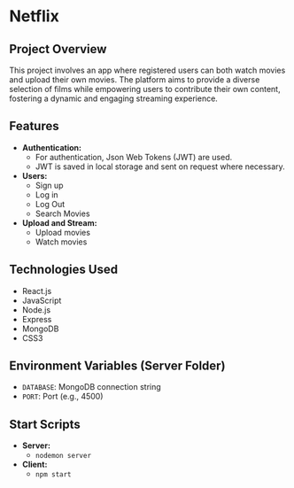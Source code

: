 # Netflix

## Project Overview

This project involves an app where registered users can both watch movies and upload their own movies. The platform aims to provide a diverse selection of films while empowering users to contribute their own content, fostering a dynamic and engaging streaming experience.

## Features

- **Authentication:**
  - For authentication, Json Web Tokens (JWT) are used.
  - JWT is saved in local storage and sent on request where necessary.
- **Users:**
  - Sign up
  - Log in
  - Log Out
  - Search Movies
- **Upload and Stream:**
  - Upload movies
  - Watch movies

## Technologies Used

- React.js
- JavaScript
- Node.js
- Express
- MongoDB
- CSS3

## Environment Variables (Server Folder)

- `DATABASE`: MongoDB connection string  
- `PORT`: Port (e.g., 4500)

## Start Scripts

- **Server:**
  - `nodemon server`
- **Client:**
  - `npm start`
